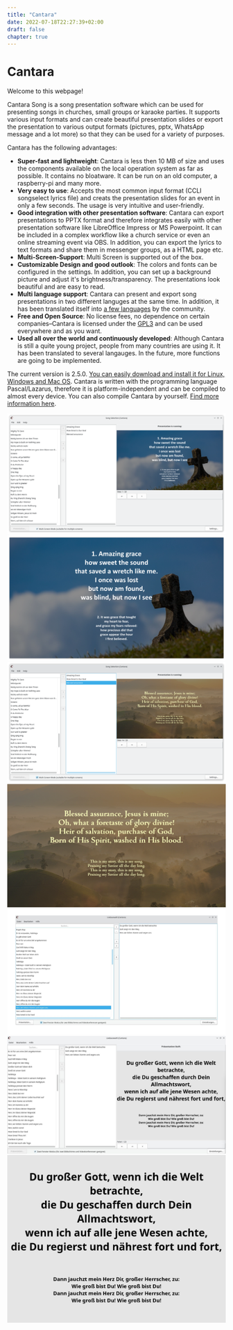 ```yaml
---
title: "Cantara"
date: 2022-07-18T22:27:39+02:00
draft: false
chapter: true
---
```


# Cantara

Welcome to this webpage!

Cantara Song is a song presentation software which can be used for presenting songs in churches, small groups or karaoke parties. It supports various input formats and can create beautiful presentation slides or export the presentation to various output formats (pictures, pptx, WhatsApp message and a lot more) so that they can be used for a variety of purposes.

Cantara has the following advantages:

* **Super-fast and lightweight**: Cantara is less then 10 MB of size and uses the components available on the local operation system as far as possible. It contains no bloatware. It can be run on an old computer, a raspberry-pi and many more.
* **Very easy to use**: Accepts the most common input format (CCLI songselect lyrics file) and creats the presentation slides for an event in only a few seconds. The usage is very intuitive and user-friendly.
* **Good integration with other presentation software**: Cantara can export presentations to PPTX format and therefore integrates easily with other presentation software like LibreOffice Impress or MS Powerpoint. It can be included in a complex workflow like a church service or even an online streaming event via OBS. In addition, you can export the lyrics to text formats and share them in messenger groups, as a HTML page etc.
* **Multi-Screen-Support**: Multi Screen is supported out of the box.
* **Customizable Design and good outlook**: The colors and fonts can be configured in the settings. In addition, you can set up a background picture and adjust it's brightness/transparency. The presentations look beautiful and are easy to read.
* **Multi language support**: Cantara can present and export song presentations in two different languges at the same time. In addition, it has been translated itself into [a few languages](contribute/translate#current-state) by the community.
* **Free and Open Source**: No license fees, no dependence on certain companies–Cantara is licensed under the [GPL3](https://www.gnu.org/licenses/gpl-3.0.html) and can be used everywhere and as you want.
* **Used all over the world and continuously developed**: Although Cantara is still a quite young project, people from many countries are using it. It has been translated to several langauges. In the future, more functions are going to be implemented.

The current version is 2.5.0. [You can easily download and install it for Linux, Windows and Mac OS](tutorial/install-cantara). Cantara is written with the programming language Pascal/Lazarus, therefore it is platform-independent and can be compiled to almost every device. You can also compile Cantara by yourself. [Find more information here](tutorial/install-cantara/#generic-compilation).

![Cantara Running Presentation with Background](/images/cantara1.png?width=900)
![Cantara Full Screen](/images/cantara2.png?width=900)
![Cantara Other Layout](/images/cantara3.png?width=900)
![Cantara Other Layout Full Screen](/images/cantara4.png?width=900)
![Cantara Overview](/images/cantara-overview.jpg?width=900)
![Cantara Multiscreen](/images/cantara-multiscreen.jpg?width=900)
![Cantara Song](/images/cantara-song.jpg?width=900)
